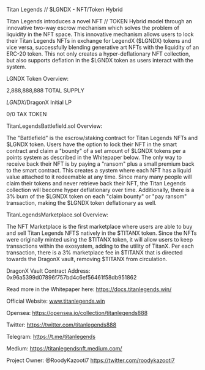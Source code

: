 Titan Legends // $LGNDX - NFT/Token Hybrid

Titan Legends introduces a novel NFT // TOKEN Hybrid model through an innovative two-way escrow mechanism which solves the problem of liquidity in the NFT space. This innovative mechanism allows users to lock their Titan Legends NFTs in exchange for LegendX ($LGNDX) tokens and vice versa, successfully blending generative art NFTs with the liquidity of an ERC-20 token. This not only creates a hyper-deflationary NFT collection, but also supports deflation in the $LGNDX token as users interact with the system. 

LGNDX Token Overview:

2,888,888,888 TOTAL SUPPLY

$LGNDX/$DragonX Initial LP

0/0 TAX TOKEN

TitanLegendsBattlefield.sol Overview:

The "Battlefield" is the escrow/staking contract for Titan Legends NFTs and $LGNDX token. Users have the option to lock their NFT in the smart contract and claim a "bounty" of a set amount of $LGNDX tokens per a points system as described in the Whitepaper below. The only way to receive back their NFT is by paying a "ransom" plus a small premium back to the smart contract. This creates a system where each NFT has a liquid value attached to it redeemable at any time. Since many many people will claim their tokens and never retrieve back their NFT, the Titan Legends collection will become hyper deflationary over time. Additionally, there is a 3% burn of the $LGNDX token on each "claim bounty" or "pay ransom" transaction, making the $LGNDX token deflationary as well.

TitanLegendsMarketplace.sol Overview:

The NFT Marketplace is the first marketplace where users are able to buy and sell Titan Legends NFTS natively in the $TITANX token. Since the NFTs were originally minted using the $TITANX token, it will allow users to keep transactions within the exosystem, adding to the utility of TitanX. Per each transaction, there is a 3% marketplace fee in $TITANX that is directed towards the DragonX vault, removing $TITANX from circulation.

DragonX Vault Contract Address: 0x96a5399d07896f757bd4c6ef56461f58db951862

Read more in the Whitepaper here:
https://docs.titanlegends.win/

Official Website:
www.titanlegends.win

Opensea:
https://opensea.io/collection/titanlegends888

Twitter: 
https://twitter.com/titanlegends888

Telegram:
https://t.me/titanlegends

Medium:
https://titanlegendsnft.medium.com/

Project Owner: 
@RoodyKazooti7
https://twitter.com/roodykazooti7
